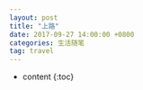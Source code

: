```yaml
---
layout: post
title: "上路"
date: 2017-09-27 14:00:00 +0800 
categories: 生活随笔
tag: travel
---
```

* content
{:toc}
